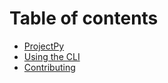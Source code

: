 # Table of contents

* [ProjectPy](README.md)
* [Using the CLI](using-the-cli.md)
* [Contributing](contributing.md)

